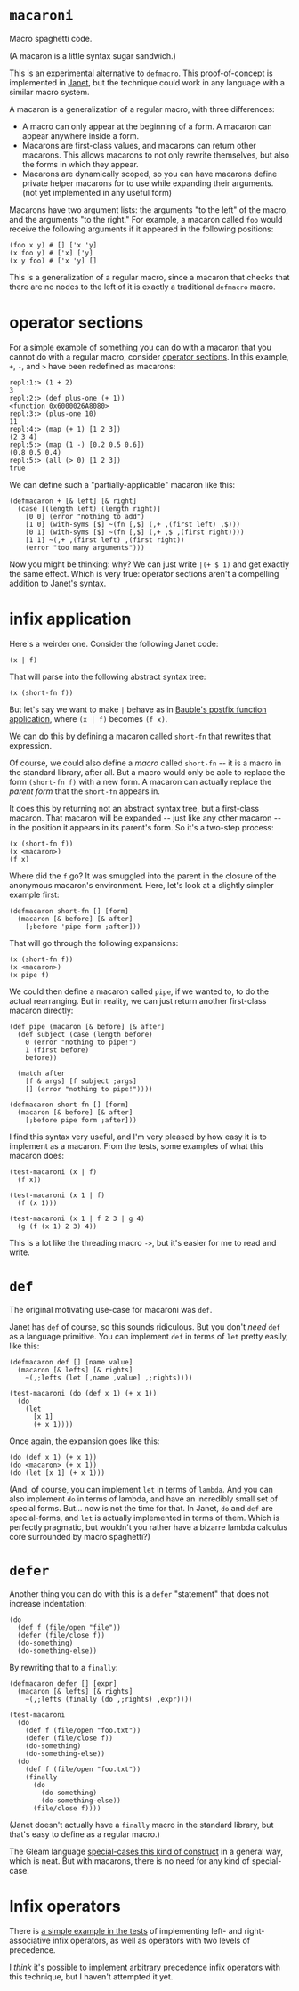 # `macaroni`

Macro spaghetti code.

(A macaron is a little syntax sugar sandwich.)

This is an experimental alternative to `defmacro`. This proof-of-concept is implemented in [Janet](https://janet-lang.org), but the technique could work in any language with a similar macro system.

A macaron is a generalization of a regular macro, with three differences:

- A macro can only appear at the beginning of a form. A macaron can appear anywhere inside a form.
- Macarons are first-class values, and macarons can return other macarons. This allows macarons to not only rewrite themselves, but also the forms in which they appear.
- Macarons are dynamically scoped, so you can have macarons define private helper macarons for to use while expanding their arguments. (not yet implemented in any useful form)

Macarons have two argument lists: the arguments "to the left" of the macro, and the arguments "to the right." For example, a macaron called `foo` would receive the following arguments if it appeared in the following positions:

```janet
(foo x y) # [] ['x 'y]
(x foo y) # ['x] ['y]
(x y foo) # ['x 'y] []
```

This is a generalization of a regular macro, since a macaron that checks that there are no nodes to the left of it is exactly a traditional `defmacro` macro.

# operator sections

For a simple example of something you can do with a macaron that you cannot do with a regular macro, consider [operator sections](http://wiki.haskell.org/Section_of_an_infix_operator). In this example, `+`, `-`, and `>` have been redefined as macarons:

```
repl:1:> (1 + 2)
3
repl:2:> (def plus-one (+ 1))
<function 0x6000026A8080>
repl:3:> (plus-one 10)
11
repl:4:> (map (+ 1) [1 2 3])
(2 3 4)
repl:5:> (map (1 -) [0.2 0.5 0.6])
(0.8 0.5 0.4)
repl:5:> (all (> 0) [1 2 3])
true
```

We can define such a "partially-applicable" macaron like this:

```janet
(defmacaron + [& left] [& right]
  (case [(length left) (length right)]
    [0 0] (error "nothing to add")
    [1 0] (with-syms [$] ~(fn [,$] (,+ ,(first left) ,$)))
    [0 1] (with-syms [$] ~(fn [,$] (,+ ,$ ,(first right))))
    [1 1] ~(,+ ,(first left) ,(first right))
    (error "too many arguments")))
```

Now you might be thinking: why? We can just write `|(+ $ 1)` and get exactly the same effect. Which is very true: operator sections aren't a compelling addition to Janet's syntax.

# infix application

Here's a weirder one. Consider the following Janet code:

```janet
(x | f)
```

That will parse into the following abstract syntax tree:

```janet
(x (short-fn f))
```

But let's say we want to make `|` behave as in [Bauble's postfix function application](https://bauble.studio), where `(x | f)` becomes `(f x)`.

We can do this by defining a macaron called `short-fn` that rewrites that expression.

Of course, we could also define a *macro* called `short-fn` -- it is a macro in the standard library, after all. But a macro would only be able to replace the form `(short-fn f)` with a new form. A macaron can actually replace the *parent form* that the `short-fn` appears in.

It does this by returning not an abstract syntax tree, but a first-class macaron. That macaron will be expanded -- just like any other macaron -- in the position it appears in its parent's form. So it's a two-step process:

```janet
(x (short-fn f))
(x <macaron>)
(f x)
```

Where did the `f` go? It was smuggled into the parent in the closure of the anonymous macaron's environment. Here, let's look at a slightly simpler example first:

```janet
(defmacaron short-fn [] [form]
  (macaron [& before] [& after]
    [;before 'pipe form ;after]))
```

That will go through the following expansions:

```janet
(x (short-fn f))
(x <macaron>)
(x pipe f)
```

We could then define a macaron called `pipe`, if we wanted to, to do the actual rearranging. But in reality, we can just return another first-class macaron directly:

```janet
(def pipe (macaron [& before] [& after]
  (def subject (case (length before)
    0 (error "nothing to pipe!")
    1 (first before)
    before))

  (match after
    [f & args] [f subject ;args]
    [] (error "nothing to pipe!"))))

(defmacaron short-fn [] [form]
  (macaron [& before] [& after]
    [;before pipe form ;after]))
```

I find this syntax very useful, and I'm very pleased by how easy it is to implement as a macaron. From the tests, some examples of what this macaron does:

```janet
(test-macaroni (x | f)
  (f x))

(test-macaroni (x 1 | f)
  (f (x 1)))

(test-macaroni (x 1 | f 2 3 | g 4)
  (g (f (x 1) 2 3) 4))
```

This is a lot like the threading macro `->`, but it's easier for me to read and write.

# `def`

The original motivating use-case for macaroni was `def`.

Janet has `def` of course, so this sounds ridiculous. But you don't *need* `def` as a language primitive. You can implement `def` in terms of `let` pretty easily, like this:

```janet
(defmacaron def [] [name value]
  (macaron [& lefts] [& rights]
    ~(,;lefts (let [,name ,value] ,;rights))))

(test-macaroni (do (def x 1) (+ x 1))
  (do
    (let
      [x 1]
      (+ x 1))))
```

Once again, the expansion goes like this:

```janet
(do (def x 1) (+ x 1))
(do <macaron> (+ x 1))
(do (let [x 1] (+ x 1)))
```

(And, of course, you can implement `let` in terms of `lambda`. And you can also implement `do` in terms of lambda, and have an incredibly small set of special forms. But... now is not the time for that. In Janet, `do` and `def` are special-forms, and `let` is actually implemented in terms of them. Which is perfectly pragmatic, but wouldn't you rather have a bizarre lambda calculus core surrounded by macro spaghetti?)

# `defer`

Another thing you can do with this is a `defer` "statement" that does not increase indentation:

```janet
(do
  (def f (file/open "file"))
  (defer (file/close f))
  (do-something)
  (do-something-else))
```

By rewriting that to a `finally`:

```janet
(defmacaron defer [] [expr]
  (macaron [& lefts] [& rights]
    ~(,;lefts (finally (do ,;rights) ,expr))))

(test-macaroni
  (do
    (def f (file/open "foo.txt"))
    (defer (file/close f))
    (do-something)
    (do-something-else))
  (do
    (def f (file/open "foo.txt"))
    (finally
      (do
        (do-something)
        (do-something-else)) 
      (file/close f))))
```

(Janet doesn't actually have a `finally` macro in the standard library, but that's easy to define as a regular macro.)

The Gleam language [special-cases this kind of construct](https://gleam.run/book/tour/use.html) in a general way, which is neat. But with macarons, there is no need for any kind of special-case.

# Infix operators

There is [a simple example in the tests](test/infix.janet) of implementing left- and right-associative infix operators, as well as operators with two levels of precedence.

I *think* it's possible to implement arbitrary precedence infix operators with this technique, but I haven't attempted it yet.
